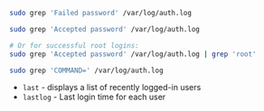```bash
sudo grep 'Failed password' /var/log/auth.log

sudo grep 'Accepted password' /var/log/auth.log

# Or for successful root logins:
sudo grep 'Accepted password' /var/log/auth.log | grep 'root'

sudo grep 'COMMAND=' /var/log/auth.log

```

- `last` - displays a list of recently logged-in users
- `lastlog` - Last login time for each user 
